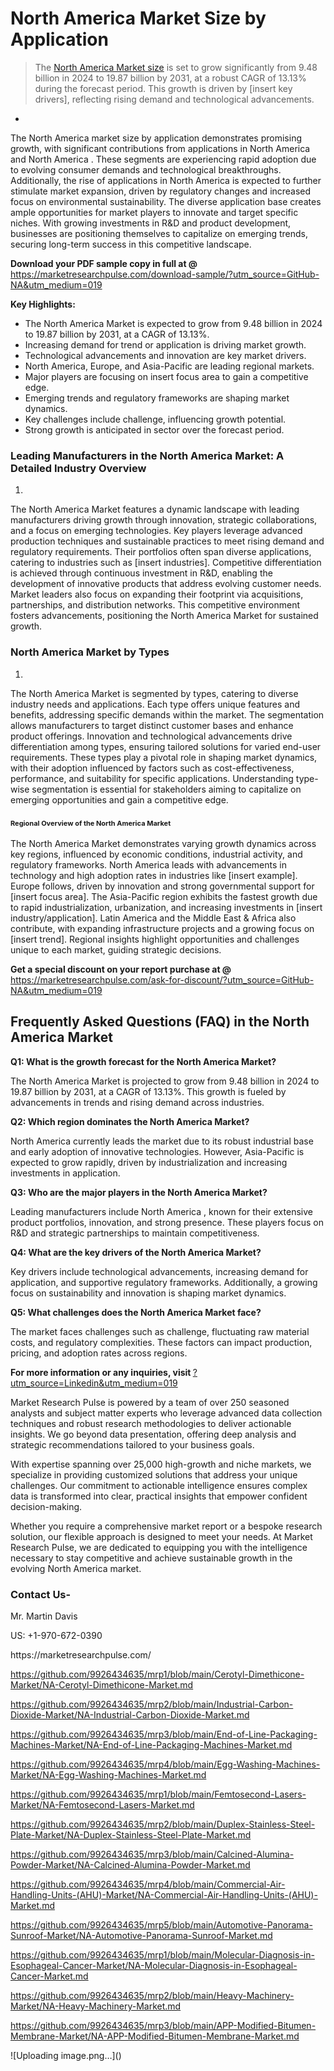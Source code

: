 <h1>North America  Market&nbsp;Size by Application</h1><blockquote><p>The <a href="https://marketresearchpulse.com/download-sample/?utm_source=GitHub-NA&amp;utm_medium=019">North America  Market size</a> is set to grow significantly from 9.48 billion in 2024 to 19.87 billion by 2031, at a robust CAGR of 13.13% during the forecast period. This growth is driven by [insert key drivers], reflecting rising demand and technological advancements.</p></blockquote><ul><li></li></ul><p>The North America  market size by application demonstrates promising growth, with significant contributions from applications in North America  and North America . These segments are experiencing rapid adoption due to evolving consumer demands and technological breakthroughs. Additionally, the rise of applications in North America  is expected to further stimulate market expansion, driven by regulatory changes and increased focus on environmental sustainability. The diverse application base creates ample opportunities for market players to innovate and target specific niches. With growing investments in R&D and product development, businesses are positioning themselves to capitalize on emerging trends, securing long-term success in this competitive landscape.</p><p><strong>Download your PDF sample copy in full at @ </strong><a href="https://marketresearchpulse.com/download-sample/?utm_source=GitHub-NA&amp;utm_medium=019">https://marketresearchpulse.com/download-sample/?utm_source=GitHub-NA&amp;utm_medium=019</a></p><p><strong>Key Highlights: </strong></p><ul><li>The North America  Market is expected to grow from 9.48 billion in 2024 to 19.87 billion by 2031, at a CAGR of 13.13%.</li><li>Increasing demand for trend or application is driving market growth.</li><li>Technological advancements and innovation are key market drivers.</li><li>North America, Europe, and Asia-Pacific are leading regional markets.</li><li>Major players are focusing on insert focus area to gain a competitive edge.</li><li>Emerging trends and regulatory frameworks are shaping market dynamics.</li><li>Key challenges include challenge, influencing growth potential.</li><li>Strong growth is anticipated in sector over the forecast period.</li></ul><h3>Leading Manufacturers in the North America  Market: A Detailed Industry Overview</h3><ol><li></li></ol><div class="flex max-w-full flex-col flex-grow"><div class="min-h-8 text-message flex w-full flex-col items-end gap-2 whitespace-normal break-words [.text-message+&amp;]:mt-5" dir="auto" data-message-author-role="assistant" data-message-id="fd8432e4-4910-450d-b182-61b7bfb0a01f" data-message-model-slug="gpt-4o"><div class="flex w-full flex-col gap-1 empty:hidden first:pt-[3px]"><div class="markdown prose w-full break-words dark:prose-invert light"><p>The North America  Market features a dynamic landscape with leading manufacturers driving growth through innovation, strategic collaborations, and a focus on emerging technologies. Key players leverage advanced production techniques and sustainable practices to meet rising demand and regulatory requirements. Their portfolios often span diverse applications, catering to industries such as [insert industries]. Competitive differentiation is achieved through continuous investment in R&amp;D, enabling the development of innovative products that address evolving customer needs. Market leaders also focus on expanding their footprint via acquisitions, partnerships, and distribution networks. This competitive environment fosters advancements, positioning the North America  Market for sustained growth.</p></div></div></div></div><h3>North America  Market by Types</h3><ol><li></li></ol><div class="flex max-w-full flex-col flex-grow"><div class="min-h-8 text-message flex w-full flex-col items-end gap-2 whitespace-normal break-words [.text-message+&amp;]:mt-5" dir="auto" data-message-author-role="assistant" data-message-id="084470be-0bb7-4664-bddf-5156b4f41249" data-message-model-slug="gpt-4o-mini"><div class="flex w-full flex-col gap-1 empty:hidden first:pt-[3px]"><div class="markdown prose w-full break-words dark:prose-invert light"><p>The North America  Market is segmented by types, catering to diverse industry needs and applications. Each type offers unique features and benefits, addressing specific demands within the market. The segmentation allows manufacturers to target distinct customer bases and enhance product offerings. Innovation and technological advancements drive differentiation among types, ensuring tailored solutions for varied end-user requirements. These types play a pivotal role in shaping market dynamics, with their adoption influenced by factors such as cost-effectiveness, performance, and suitability for specific applications. Understanding type-wise segmentation is essential for stakeholders aiming to capitalize on emerging opportunities and gain a competitive edge.</p></div></div></div></div><h3><span style="font-size: 11px;">Regional Overview of the North America  Market</span></h3><div class="flex max-w-full flex-col flex-grow"><div class="min-h-8 text-message flex w-full flex-col items-end gap-2 whitespace-normal break-words [.text-message+&amp;]:mt-5" dir="auto" data-message-author-role="assistant" data-message-id="e9038762-ce64-4e30-91c9-9bd413514231" data-message-model-slug="gpt-4o-mini"><div class="flex w-full flex-col gap-1 empty:hidden first:pt-[3px]"><div class="markdown prose w-full break-words dark:prose-invert light"><p>The North America  Market demonstrates varying growth dynamics across key regions, influenced by economic conditions, industrial activity, and regulatory frameworks. North America leads with advancements in technology and high adoption rates in industries like [insert example]. Europe follows, driven by innovation and strong governmental support for [insert focus area]. The Asia-Pacific region exhibits the fastest growth due to rapid industrialization, urbanization, and increasing investments in [insert industry/application]. Latin America and the Middle East &amp; Africa also contribute, with expanding infrastructure projects and a growing focus on [insert trend]. Regional insights highlight opportunities and challenges unique to each market, guiding strategic decisions.</p></div></div></div></div><p><strong>Get a special discount on your report purchase at @ </strong><a href="https://marketresearchpulse.com/ask-for-discount/?utm_source=GitHub-NA&amp;utm_medium=019">https://marketresearchpulse.com/ask-for-discount/?utm_source=GitHub-NA&amp;utm_medium=019</a></p><h2>Frequently Asked Questions (FAQ) in the North America  Market</h2><p><strong>Q1: What is the growth forecast for the North America  Market?</strong></p><p>The North America  Market is projected to grow from 9.48 billion in 2024 to 19.87 billion by 2031, at a CAGR of 13.13%. This growth is fueled by advancements in trends and rising demand across industries.</p><p><strong>Q2: Which region dominates the North America  Market?</strong></p><p>North America currently leads the market due to its robust industrial base and early adoption of innovative technologies. However, Asia-Pacific is expected to grow rapidly, driven by industrialization and increasing investments in application.</p><p><strong>Q3: Who are the major players in the North America  Market?</strong></p><p>Leading manufacturers include North America , known for their extensive product portfolios, innovation, and strong presence. These players focus on R&amp;D and strategic partnerships to maintain competitiveness.</p><p><strong>Q4: What are the key drivers of the North America  Market?</strong></p><p>Key drivers include technological advancements, increasing demand for application, and supportive regulatory frameworks. Additionally, a growing focus on sustainability and innovation is shaping market dynamics.</p><p><strong>Q5: What challenges does the North America  Market face?</strong></p><p>The market faces challenges such as challenge, fluctuating raw material costs, and regulatory complexities. These factors can impact production, pricing, and adoption rates across regions.</p><p><strong>For more information or any inquiries, visit&nbsp;</strong><a href="?utm_source=Linkedin&utm_medium=019">?utm_source=Linkedin&utm_medium=019</a></p><p>Market Research Pulse is powered by a team of over 250 seasoned analysts and subject matter experts who leverage advanced data collection techniques and robust research methodologies to deliver actionable insights. We go beyond data presentation, offering deep analysis and strategic recommendations tailored to your business goals.</p><p>With expertise spanning over 25,000 high-growth and niche markets, we specialize in providing customized solutions that address your unique challenges. Our commitment to actionable intelligence ensures complex data is transformed into clear, practical insights that empower confident decision-making.</p><p>Whether you require a comprehensive market report or a bespoke research solution, our flexible approach is designed to meet your needs. At Market Research Pulse, we are dedicated to equipping you with the intelligence necessary to stay competitive and achieve sustainable growth in the evolving North America  market.</p><h3><strong>Contact Us-</strong></h3><p>Mr. Martin Davis</p><p>US: +1-970-672-0390</p><p>https://marketresearchpulse.com/</p><p><a href="https://github.com/9926434635/mrp1/blob/main/Cerotyl-Dimethicone-Market/NA-Cerotyl-Dimethicone-Market.md">https://github.com/9926434635/mrp1/blob/main/Cerotyl-Dimethicone-Market/NA-Cerotyl-Dimethicone-Market.md</a></p><p><a href="https://github.com/9926434635/mrp2/blob/main/Industrial-Carbon-Dioxide-Market/NA-Industrial-Carbon-Dioxide-Market.md">https://github.com/9926434635/mrp2/blob/main/Industrial-Carbon-Dioxide-Market/NA-Industrial-Carbon-Dioxide-Market.md</a></p><p><a href="https://github.com/9926434635/mrp3/blob/main/End-of-Line-Packaging-Machines-Market/NA-End-of-Line-Packaging-Machines-Market.md">https://github.com/9926434635/mrp3/blob/main/End-of-Line-Packaging-Machines-Market/NA-End-of-Line-Packaging-Machines-Market.md</a></p><p><a href="https://github.com/9926434635/mrp4/blob/main/Egg-Washing-Machines-Market/NA-Egg-Washing-Machines-Market.md">https://github.com/9926434635/mrp4/blob/main/Egg-Washing-Machines-Market/NA-Egg-Washing-Machines-Market.md</a></p><p><a href="https://github.com/9926434635/mrp1/blob/main/Femtosecond-Lasers-Market/NA-Femtosecond-Lasers-Market.md">https://github.com/9926434635/mrp1/blob/main/Femtosecond-Lasers-Market/NA-Femtosecond-Lasers-Market.md</a></p><p><a href="https://github.com/9926434635/mrp2/blob/main/Duplex-Stainless-Steel-Plate-Market/NA-Duplex-Stainless-Steel-Plate-Market.md">https://github.com/9926434635/mrp2/blob/main/Duplex-Stainless-Steel-Plate-Market/NA-Duplex-Stainless-Steel-Plate-Market.md</a></p><p><a href="https://github.com/9926434635/mrp3/blob/main/Calcined-Alumina-Powder-Market/NA-Calcined-Alumina-Powder-Market.md">https://github.com/9926434635/mrp3/blob/main/Calcined-Alumina-Powder-Market/NA-Calcined-Alumina-Powder-Market.md</a></p><p><a href="https://github.com/9926434635/mrp4/blob/main/Commercial-Air-Handling-Units-(AHU)-Market/NA-Commercial-Air-Handling-Units-(AHU)-Market.md">https://github.com/9926434635/mrp4/blob/main/Commercial-Air-Handling-Units-(AHU)-Market/NA-Commercial-Air-Handling-Units-(AHU)-Market.md</a></p><p><a href="https://github.com/9926434635/mrp5/blob/main/Automotive-Panorama-Sunroof-Market/NA-Automotive-Panorama-Sunroof-Market.md">https://github.com/9926434635/mrp5/blob/main/Automotive-Panorama-Sunroof-Market/NA-Automotive-Panorama-Sunroof-Market.md</a></p><p><a href="https://github.com/9926434635/mrp1/blob/main/Molecular-Diagnosis-in-Esophageal-Cancer-Market/NA-Molecular-Diagnosis-in-Esophageal-Cancer-Market.md">https://github.com/9926434635/mrp1/blob/main/Molecular-Diagnosis-in-Esophageal-Cancer-Market/NA-Molecular-Diagnosis-in-Esophageal-Cancer-Market.md</a></p><p><a href="https://github.com/9926434635/mrp2/blob/main/Heavy-Machinery-Market/NA-Heavy-Machinery-Market.md">https://github.com/9926434635/mrp2/blob/main/Heavy-Machinery-Market/NA-Heavy-Machinery-Market.md</a></p><p><a href="https://github.com/9926434635/mrp3/blob/main/APP-Modified-Bitumen-Membrane-Market/NA-APP-Modified-Bitumen-Membrane-Market.md">https://github.com/9926434635/mrp3/blob/main/APP-Modified-Bitumen-Membrane-Market/NA-APP-Modified-Bitumen-Membrane-Market.md</a></p>
![Uploading image.png…]()
